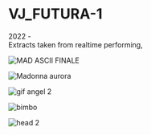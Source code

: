 # VJ_FUTURA-1
                                                                                                                                                                          
  
2022   -                                                                                                                                                                 
Extracts taken from realtime performing,



![MAD ASCII FINALE](https://user-images.githubusercontent.com/82780678/194174430-12cfc795-48c7-4305-9596-7b13957ef6ac.gif)

![Madonna aurora](https://user-images.githubusercontent.com/82780678/194175835-5c7e09a6-f2f8-4528-9b28-66b52fd3c8bf.gif)

![gif angel 2](https://user-images.githubusercontent.com/82780678/194179550-877f5d66-4015-4e1e-8f45-8114bbad9cd1.gif)

![bimbo](https://user-images.githubusercontent.com/82780678/194176809-efd10739-881c-44a5-825a-2cd334d44278.gif)

![head 2](https://user-images.githubusercontent.com/82780678/194179876-385819f0-e93e-4078-b0c2-2ebd906a3f8d.gif)
